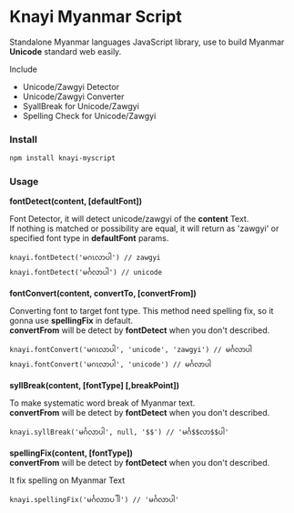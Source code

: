 Knayi Myanmar Script
====================

Standalone Myanmar languages JavaScript library, use to build Myanmar **Unicode** standard web easily.

Include
 - Unicode/Zawgyi Detector
 - Unicode/Zawgyi Converter
 - SyallBreak for Unicode/Zawgyi
 - Spelling Check for Unicode/Zawgyi

### Install
```bash
npm install knayi-myscript
```

### Usage

**fontDetect(content, [defaultFont])**

Font Detector, it will detect unicode/zawgyi of the **content** Text.  
If nothing is matched or possibility are equal, it will return as 'zawgyi' or specified font type in **defaultFont** params.  

```
knayi.fontDetect('မဂၤလာပါ') // zawgyi
knayi.fontDetect('မင်္ဂလာပါ') // unicode
```

**fontConvert(content, convertTo, [convertFrom])**

Converting font to target font type. This method need spelling fix, so it gonna use **spellingFix** in default.  
**convertFrom** will be detect by **fontDetect** when you don't described.

```
knayi.fontConvert('မဂၤလာပါ', 'unicode', 'zawgyi') // မင်္ဂလာပါ
knayi.fontConvert('မဂၤလာပါ', 'unicode') // မင်္ဂလာပါ
```

**syllBreak(content, [fontType] [,breakPoint])**

To make systematic word break of Myanmar text.  
**convertFrom** will be detect by **fontDetect** when you don't described.

```
knayi.syllBreak('မင်္ဂလာပါ', null, '$$') // 'မင်္ဂ$$လာ$$ပါ'
```

**spellingFix(content, [fontType])**  
**convertFrom** will be detect by **fontDetect** when you don't described.

It fix spelling on Myanmar Text

```
knayi.spellingFix('မင်္ဂလာာပါါ') // 'မင်္ဂလာပါ'
```
